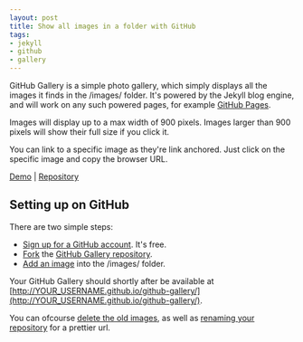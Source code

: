 ```yaml
---
layout: post
title: Show all images in a folder with GitHub
tags:
- jekyll
- github
- gallery
---
```


GitHub Gallery is a simple photo gallery, which simply displays all the images it finds in the /images/ folder. It's powered by the Jekyll blog engine, and will work on any such powered pages, for example [GitHub Pages](https://pages.github.com/).


Images will display up to a max width of 900 pixels. Images larger than 900 pixels will show their full size if you click it.

You can link to a specific image as they're link anchored. Just click on the specific image and copy the browser URL.

[Demo](http://lthr.io/github-gallery/) | [Repository](https://github.com/lthr/github-gallery)

## Setting up on GitHub
There are two simple steps:

* [Sign up for a GitHub account](https://github.com/join?source=header-home). It's free.
* [Fork](https://help.github.com/articles/fork-a-repo/) the [GitHub Gallery repository](https://github.com/lthr/github-gallery).
* [Add an image](https://help.github.com/articles/adding-a-file-to-a-repository/) into the /images/ folder. 

Your GitHub Gallery should shortly after be available at [http://YOUR_USERNAME.github.io/github-gallery/](http://YOUR_USERNAME.github.io/github-gallery/).

You can ofcourse [delete the old images](https://help.github.com/articles/deleting-files/), as well as [renaming your repository](https://help.github.com/articles/renaming-a-repository/) for a prettier url. 

